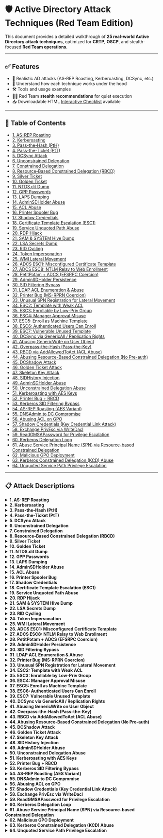 # 🛡️ Active Directory Attack Techniques (Red Team Edition)

This document provides a detailed walkthrough of **25 real-world Active Directory attack techniques**, optimized for **CRTP**, **OSCP**, and stealth-focused **Red Team operations**.

---

## ✅ Features

- 🔐 Realistic AD attacks (AS-REP Roasting, Kerberoasting, DCSync, etc.)
- 🧠 Understand how each technique works under the hood
- 🛠 Tools and usage examples
- 🕵️‍♂️ Red Team **stealth recommendations** for quiet execution
- 📥 Downloadable HTML [Interactive Checklist](./ad_attack_checklist.html) available

---

## 📑 Table of Contents
- [1. AS-REP Roasting](#as-rep-roasting)
- [2. Kerberoasting](#kerberoasting)
- [3. Pass-the-Hash (PtH)](#pass-the-hash-pth)
- [4. Pass-the-Ticket (PtT)](#pass-the-ticket-ptt)
- [5. DCSync Attack](#dcsync-attack)
- [6. Unconstrained Delegation](#unconstrained-delegation)
- [7. Constrained Delegation](#constrained-delegation)
- [8. Resource-Based Constrained Delegation (RBCD)](#resource-based-constrained-delegation-rbcd)
- [9. Silver Ticket](#silver-ticket)
- [10. Golden Ticket](#golden-ticket)
- [11. NTDS.dit Dump](#ntds.dit-dump)
- [12. GPP Passwords](#gpp-passwords)
- [13. LAPS Dumping](#laps-dumping)
- [14. AdminSDHolder Abuse](#adminsdholder-abuse)
- [15. ACL Abuse](#acl-abuse)
- [16. Printer Spooler Bug](#printer-spooler-bug)
- [17. Shadow Credentials](#shadow-credentials)
- [18. Certificate Template Escalation (ESC1)](#certificate-template-escalation-esc1)
- [19. Service Unquoted Path Abuse](#service-unquoted-path-abuse)
- [20. RDP Hijack](#rdp-hijack)
- [21. SAM & SYSTEM Hive Dump](#sam-&-system-hive-dump)
- [22. LSA Secrets Dump](#lsa-secrets-dump)
- [23. RID Cycling](#rid-cycling)
- [24. Token Impersonation](#token-impersonation)
- [25. WMI Lateral Movement](#wmi-lateral-movement)
- [26. ADCS ESC1: Misconfigured Certificate Template](#adcs-esc1:-misconfigured-certificate-template)
- [27. ADCS ESC8: NTLM Relay to Web Enrollment](#adcs-esc8:-ntlm-relay-to-web-enrollment)
- [28. PetitPotam + ADCS (EFSRPC Coercion)](#petitpotam-+-adcs-(efsrpc-coercion))
- [29. AdminSDHolder Persistence](#adminsdholder-persistence)
- [30. SID Filtering Bypass](#sid-filtering-bypass)
- [31. LDAP ACL Enumeration & Abuse](#ldap-acl-enumeration-&-abuse)
- [32. Printer Bug (MS-RPRN Coercion)](#printer-bug-(ms-rprn-coercion))
- [33. Unusual SPN Registration for Lateral Movement](#unusual-spn-registration-for-lateral-movement)
- [34. ESC2: Template with Weak ACL](#esc2:-template-with-weak-acl)
- [35. ESC3: Enrollable by Low-Priv Group](#esc3:-enrollable-by-low-priv-group)
- [36. ESC4: Manager Approval Misuse](#esc4:-manager-approval-misuse)
- [37. ESC5: Enroll as Machine Template](#esc5:-enroll-as-machine-template)
- [38. ESC6: Authenticated Users Can Enroll](#esc6:-authenticated-users-can-enroll)
- [39. ESC7: Vulnerable Unused Template](#esc7:-vulnerable-unused-template)
- [40. DCSync via GenericAll / Replication Rights](#dcsync-via-genericall--replication-rights)
- [41. Abusing GenericWrite on User Object](#abusing-genericwrite-on-user-object)
- [42. Overpass-the-Hash (Pass-the-Key)](#overpass-the-hash-(pass-the-key))
- [43. RBCD via AddAllowedToAct (ACL Abuse)](#rbcd-via-addallowedtoact-(acl-abuse))
- [44. Abusing Resource-Based Constrained Delegation (No Pre-auth)](#abusing-resource-based-constrained-delegation-(no-pre-auth))
- [45. DCShadow Attack](#dcshadow-attack)
- [46. Golden Ticket Attack](#golden-ticket-attack)
- [47. Skeleton Key Attack](#skeleton-key-attack)
- [48. SIDHistory Injection](#sidhistory-injection)
- [49. AdminSDHolder Abuse](#adminsdholder-abuse)
- [50. Unconstrained Delegation Abuse](#unconstrained-delegation-abuse)
- [51. Kerberoasting with AES Keys](#kerberoasting-with-aes-keys)
- [52. Printer Bug + RBCD](#printer-bug-+-rbcd)
- [53. Kerberos SID Filtering Bypass](#kerberos-sid-filtering-bypass)
- [54. AS-REP Roasting (AES Variant)](#as-rep-roasting-(aes-variant))
- [55. DNSAdmin to DC Compromise](#dnsadmin-to-dc-compromise)
- [56. Abusing ACL on GPO](#abusing-acl-on-gpo)
- [57. Shadow Credentials (Key Credential Link Attack)](#shadow-credentials-(key-credential-link-attack))
- [58. Exchange PrivEsc via WriteDacl](#exchange-privesc-via-writedacl)
- [59. ReadGMSAPassword for Privilege Escalation](#readgmsapassword-for-privilege-escalation)
- [60. Kerberos Delegation Loop](#kerberos-delegation-loop)
- [61. Abuse Service Principal Name (SPN) via Resource-based Constrained Delegation](#abuse-service-principal-name-(spn)-via-resource-based-constrained-delegation)
- [62. Malicious GPO Deployment](#malicious-gpo-deployment)
- [63. Kerberos Constrained Delegation (KCD) Abuse](#kerberos-constrained-delegation-(kcd)-abuse)
- [64. Unquoted Service Path Privilege Escalation](#unquoted-service-path-privilege-escalation)
---

## 📋 Attack Descriptions


<details>
  <summary><strong>1. AS-REP Roasting</strong></summary>

- **Purpose**: Offline cracking of user password hash  
- **Functionality**: Kerberos allows unauthenticated ticket requests for users with DONT_REQ_PREAUTH  
- **Why It's Vulnerable**: No pre-auth required, so TGT encrypted with weak password hash can be cracked  
- **How to Test**: Use GetNPUsers.py or Rubeus to extract hashes; crack using hashcat  
- **Tools**: Impacket, Rubeus, hashcat  
- **Stealth Tips**: Use known usernames only; avoid brute-forcing; low log footprint  

</details>


<details>
  <summary><strong>2. Kerberoasting</strong></summary>

- **Purpose**: Offline password cracking of service accounts  
- **Functionality**: Any user can request a service ticket (TGS) for SPN accounts  
- **Why It's Vulnerable**: Service ticket is encrypted with NTLM hash of the service account  
- **How to Test**: Use Rubeus or GetUserSPNs.py to extract TGS and crack  
- **Tools**: Rubeus, Impacket, hashcat  
- **Stealth Tips**: Minimize TGS requests; monitor Event ID 4769  

</details>


<details>
  <summary><strong>3. Pass-the-Hash (PtH)</strong></summary>

- **Purpose**: Authenticate without knowing plaintext password  
- **Functionality**: Windows allows authentication using NTLM hashes  
- **Why It's Vulnerable**: Captured NTLM hashes can be reused in SMB/WinRM  
- **How to Test**: Use evil-winrm or wmiexec with hash  
- **Tools**: Mimikatz, Evil-WinRM, CrackMapExec  
- **Stealth Tips**: Use non-noisy protocols (e.g., WinRM); avoid failed auth  

</details>


<details>
  <summary><strong>4. Pass-the-Ticket (PtT)</strong></summary>

- **Purpose**: Reuse Kerberos ticket for lateral movement  
- **Functionality**: Kerberos TGTs and TGSs are valid for hours  
- **Why It's Vulnerable**: Extracted tickets can be reused from other machines  
- **How to Test**: Use Rubeus to inject TGT (.kirbi) into current session  
- **Tools**: Rubeus, Mimikatz  
- **Stealth Tips**: Use existing ticket times; avoid creating new tickets  

</details>


<details>
  <summary><strong>5. DCSync Attack</strong></summary>

- **Purpose**: Dump password hashes from DC without LSASS access  
- **Functionality**: Accounts with Replication rights can request user secrets  
- **Why It's Vulnerable**: Rights like Replicating Directory Changes allow this access  
- **How to Test**: Use Mimikatz lsadump::dcsync /user:Administrator  
- **Tools**: Mimikatz, secretsdump.py  
- **Stealth Tips**: Limit to 1 request; Event ID 4662 if auditing enabled  

</details>


<details>
  <summary><strong>6. Unconstrained Delegation</strong></summary>

- **Purpose**: Steal TGTs from incoming users  
- **Functionality**: Delegated systems cache TGTs of authenticating users in memory  
- **Why It's Vulnerable**: Attacker can extract TGTs from memory if they control such a host  
- **How to Test**: Dump LSASS on delegated host after privileged user login  
- **Tools**: Procdump, Mimikatz, Rubeus  
- **Stealth Tips**: Dump only after login; avoid repeated access  

</details>


<details>
  <summary><strong>7. Constrained Delegation</strong></summary>

- **Purpose**: Impersonate users to a specific service  
- **Functionality**: Service accounts can impersonate to target SPNs using user’s TGT  
- **Why It's Vulnerable**: Abuse the delegation to impersonate DA to a specific service  
- **How to Test**: Use S4U modules in Rubeus or Impacket to impersonate  
- **Tools**: Rubeus, Impacket  
- **Stealth Tips**: Limit usage; target non-logged services  

</details>


<details>
  <summary><strong>8. Resource-Based Constrained Delegation (RBCD)</strong></summary>

- **Purpose**: Gain access to services by controlling delegation  
- **Functionality**: AD allows specifying which accounts can delegate to a service  
- **Why It's Vulnerable**: Create a machine account and assign it to RBCD of a target  
- **How to Test**: Use PowerView or Set-ADComputer to set msDS-AllowedToActOnBehalfOfOtherIdentity  
- **Tools**: Rubeus, PowerView, Impacket  
- **Stealth Tips**: Prefer machine account reuse; avoid excessive LDAP changes  

</details>


<details>
  <summary><strong>9. Silver Ticket</strong></summary>

- **Purpose**: Access services without contacting DC  
- **Functionality**: TGS can be forged using service account’s NTLM hash  
- **Why It's Vulnerable**: Use hash to forge TGS with Mimikatz or Rubeus  
- **How to Test**: Create TGS for service and inject it  
- **Tools**: Mimikatz, Rubeus  
- **Stealth Tips**: Avoid Kerberos event logs; direct access to service  

</details>


<details>
  <summary><strong>10. Golden Ticket</strong></summary>

- **Purpose**: Forge TGT and impersonate any user  
- **Functionality**: If KRBTGT hash is known, you can forge valid TGTs  
- **Why It's Vulnerable**: Use Mimikatz to forge TGT with domain SID and KRBTGT hash  
- **How to Test**: Inject ticket into session and access DC  
- **Tools**: Mimikatz  
- **Stealth Tips**: Limit validity; cleanup injected tickets  

</details>


<details>
  <summary><strong>11. NTDS.dit Dump</strong></summary>

- **Purpose**: Extract all AD user hashes  
- **Functionality**: NTDS.dit stores all password hashes for domain  
- **Why It's Vulnerable**: Access DC and dump NTDS.dit and SYSTEM hive  
- **How to Test**: Use secretsdump.py or DSInternals to parse  
- **Tools**: ntdsutil, secretsdump.py, DSInternals  
- **Stealth Tips**: Use VSS to avoid detection  

</details>


<details>
  <summary><strong>12. GPP Passwords</strong></summary>

- **Purpose**: Recover local admin creds from SYSVOL  
- **Functionality**: Legacy Group Policy XML files stored with encrypted passwords  
- **Why It's Vulnerable**: Locate Groups.xml and decrypt cpassword value  
- **How to Test**: Search SYSVOL for GPP files, use gpp-decrypt  
- **Tools**: GPPDecrypt, SharpGPP  
- **Stealth Tips**: Read-only operation; no log generation  

</details>


<details>
  <summary><strong>13. LAPS Dumping</strong></summary>

- **Purpose**: Retrieve LAPS-managed local passwords  
- **Functionality**: Passwords stored in AD attribute ms-MCS-AdmPwd  
- **Why It's Vulnerable**: Query the attribute using a user with read rights  
- **How to Test**: Get-ADComputer -Property ms-MCS-AdmPwd  
- **Tools**: PowerView, SharpLAPS  
- **Stealth Tips**: Check permissions before; no change needed  

</details>


<details>
  <summary><strong>14. AdminSDHolder Abuse</strong></summary>

- **Purpose**: Persistent admin privilege via ACLs  
- **Functionality**: ACLs on AdminSDHolder apply to all protected users  
- **Why It's Vulnerable**: Modify AdminSDHolder DACL to grant access to attacker  
- **How to Test**: Use PowerView to modify ACLs  
- **Tools**: PowerView, ADACLScanner  
- **Stealth Tips**: Delay abuse to maintenance windows  

</details>


<details>
  <summary><strong>15. ACL Abuse</strong></summary>

- **Purpose**: Escalate privileges using misconfigured permissions  
- **Functionality**: GenericWrite, WriteOwner etc. on high-priv objects  
- **Why It's Vulnerable**: Identify and exploit access rights  
- **How to Test**: Use BloodHound to identify privilege escalation paths  
- **Tools**: BloodHound, PowerView  
- **Stealth Tips**: Exploit only one path at a time  

</details>


<details>
  <summary><strong>16. Printer Spooler Bug</strong></summary>

- **Purpose**: Force authentication to attacker host  
- **Functionality**: Spooler service allows remote connections and auth triggers  
- **Why It's Vulnerable**: Trigger authentication using SpoolSample or PrinterBug  
- **How to Test**: Redirect auth to NTLM relay listener  
- **Tools**: PrinterBug, Responder, Impacket  
- **Stealth Tips**: Disable after use; triggers events  

</details>


<details>
  <summary><strong>17. Shadow Credentials</strong></summary>

- **Purpose**: Persist via malicious certificate mapping  
- **Functionality**: UserCertificates attribute can store arbitrary certs  
- **Why It's Vulnerable**: Inject malicious cert, then use it for impersonation  
- **How to Test**: Use Whisker or Certipy to inject and authenticate  
- **Tools**: Certipy, Whisker  
- **Stealth Tips**: Remove cert after use  

</details>


<details>
  <summary><strong>18. Certificate Template Escalation (ESC1)</strong></summary>

- **Purpose**: Enroll as admin via misconfigured template  
- **Functionality**: Weak ACLs on template allow unauthorized enrollment  
- **Why It's Vulnerable**: Request certificate with higher privilege permissions  
- **How to Test**: Use Certify or Certipy to list and exploit templates  
- **Tools**: Certify, Certipy  
- **Stealth Tips**: Use short-lived certs, cleanup enrollment  

</details>


<details>
  <summary><strong>19. Service Unquoted Path Abuse</strong></summary>

- **Purpose**: Privilege escalation to SYSTEM  
- **Functionality**: Windows services with unquoted paths allow writing malicious exe  
- **Why It's Vulnerable**: Replace exe in writable path and restart service  
- **How to Test**: Use sc qc and accesschk to verify permissions  
- **Tools**: accesschk, sc.exe  
- **Stealth Tips**: Time replacement during service downtime  

</details>


<details>
  <summary><strong>20. RDP Hijack</strong></summary>

- **Purpose**: Intercept RDP session of DA  
- **Functionality**: Logged-in sessions can be hijacked via TS API  
- **Why It's Vulnerable**: Detect active RDP session and take over  
- **How to Test**: Use tscon.exe to connect to existing session  
- **Tools**: tscon.exe  
- **Stealth Tips**: Only works locally; use with caution  

</details>


<details>
  <summary><strong>21. SAM & SYSTEM Hive Dump</strong></summary>

- **Purpose**: Dump local hashes from registry  
- **Functionality**: SAM & SYSTEM registry hives store local account credentials  
- **Why It's Vulnerable**: Export hives and parse offline  
- **How to Test**: Use reg.exe or Volume Shadow Copy  
- **Tools**: reg.exe, secretsdump.py  
- **Stealth Tips**: Use shadow copy to avoid lock issues  

</details>


<details>
  <summary><strong>22. LSA Secrets Dump</strong></summary>

- **Purpose**: Retrieve stored service creds  
- **Functionality**: LSA stores secrets like service passwords and cached creds  
- **Why It's Vulnerable**: Dump registry and parse using tools  
- **How to Test**: Export HKLM\SECURITY and SYSTEM  
- **Tools**: secretsdump.py, mimikatz  
- **Stealth Tips**: Requires SYSTEM; avoid writing to disk  

</details>


<details>
  <summary><strong>23. RID Cycling</strong></summary>

- **Purpose**: Enumerate users by RID brute-force  
- **Functionality**: SAMR protocol allows RID lookup  
- **Why It's Vulnerable**: Cycle RIDs from 500–1500 to find valid users  
- **How to Test**: Use rpcclient or crackmapexec  
- **Tools**: rpcclient, CME  
- **Stealth Tips**: Limit RID range; avoid excessive RPC calls  

</details>


<details>
  <summary><strong>24. Token Impersonation</strong></summary>

- **Purpose**: Steal tokens from other sessions  
- **Functionality**: Access tokens can be duplicated from running processes  
- **Why It's Vulnerable**: Enumerate and impersonate tokens via Mimikatz  
- **How to Test**: token::list and token::elevate  
- **Tools**: Mimikatz  
- **Stealth Tips**: Only do on high-integrity sessions  

</details>


<details>
  <summary><strong>25. WMI Lateral Movement</strong></summary>

- **Purpose**: Execute commands on remote hosts  
- **Functionality**: WMI allows remote management access  
- **Why It's Vulnerable**: Invoke-WmiMethod or wmiexec.py for command execution  
- **How to Test**: Execute payload via WMI  
- **Tools**: PowerShell, wmiexec.py  
- **Stealth Tips**: Avoid noisy payloads; use minimal commands  

</details>

<details>
  <summary><strong>26. ADCS ESC1: Misconfigured Certificate Template</strong></summary>

- **Purpose**: Impersonate users via template that allows user-supplied subjects  
- **Functionality**: ENROLLEE_SUPPLIES_SUBJECT enabled with low auth  
- **Why It's Vulnerable**: Request cert with target UPN  
- **How to Test**: Use cert to authenticate via PKINIT  
- **Tools**: Certify, ForgeCert, Rubeus  
- **Stealth Tips**: Target mid-tier accounts; avoid detection  

</details>
<details>
  <summary><strong>27. ADCS ESC8: NTLM Relay to Web Enrollment</strong></summary>

- **Purpose**: Relay NTLM to issue certificates  
- **Functionality**: Web Enrollment allows unsigned NTLM negotiation  
- **Why It's Vulnerable**: Relay auth to ADCS endpoint  
- **How to Test**: Request cert and impersonate high-priv user  
- **Tools**: Impacket (ntlmrelayx), Certify  
- **Stealth Tips**: Clean up certs and log entries  

</details>
<details>
  <summary><strong>28. PetitPotam + ADCS (EFSRPC Coercion)</strong></summary>

- **Purpose**: Force machine auth via EFSRPC and relay to ADCS  
- **Functionality**: EFSRPC coerce NTLM auth to relay point  
- **Why It's Vulnerable**: Trigger EFSRPC coercion using PetitPotam  
- **How to Test**: Relay to ADCS and request certificate  
- **Tools**: PetitPotam, ntlmrelayx, Certify  
- **Stealth Tips**: Use selectively; avoid excessive noise  

</details>
<details>
  <summary><strong>29. AdminSDHolder Persistence</strong></summary>

- **Purpose**: Persistent control via ACL on AdminSDHolder  
- **Functionality**: AdminSDHolder sets ACLs on protected users  
- **Why It's Vulnerable**: Modify AdminSDHolder ACLs  
- **How to Test**: Get control over Domain Admins periodically  
- **Tools**: PowerView, Set-ACL  
- **Stealth Tips**: Delay changes and remove traces  

</details>
<details>
  <summary><strong>30. SID Filtering Bypass</strong></summary>

- **Purpose**: Impersonate foreign domain users via SIDHistory  
- **Functionality**: Poorly filtered trusts allow SID injection  
- **Why It's Vulnerable**: Create golden ticket with extra SIDs  
- **How to Test**: Access resources in trusted domain  
- **Tools**: Mimikatz  
- **Stealth Tips**: Limit SID usage; avoid well-known SIDs  

</details>
<details>
  <summary><strong>31. LDAP ACL Enumeration & Abuse</strong></summary>

- **Purpose**: Find and abuse weak ACLs on AD objects  
- **Functionality**: Misconfigured ACLs allow privilege escalation  
- **Why It's Vulnerable**: Enumerate using PowerView/BloodHound  
- **How to Test**: Exploit RBCD, DCSync, or object control  
- **Tools**: BloodHound, PowerView, SharpHound  
- **Stealth Tips**: Prefer low-visibility objects; clean up after  

</details>
<details>
  <summary><strong>32. Printer Bug (MS-RPRN Coercion)</strong></summary>

- **Purpose**: Force system to auth to attacker listener  
- **Functionality**: Spooler forces auth to remote UNC path  
- **Why It's Vulnerable**: Trigger print request to attacker's SMB  
- **How to Test**: Relay or capture machine hash  
- **Tools**: SpoolSample, Impacket  
- **Stealth Tips**: Limit usage; avoid DoS on printer services  

</details>
<details>
  <summary><strong>33. Unusual SPN Registration for Lateral Movement</strong></summary>

- **Purpose**: Use fake SPNs to capture TGS or redirect auth  
- **Functionality**: SPNs can be registered by users with write access  
- **Why It's Vulnerable**: Register SPN with setspn or script  
- **How to Test**: Wait for TGS request and roast/capture  
- **Tools**: setspn, PowerView  
- **Stealth Tips**: Use misleading names; monitor SPN alerts  

</details>
<details>
  <summary><strong>34. ESC2: Template with Weak ACL</strong></summary>

- **Purpose**: Low-privilege users can modify the certificate template permissions.  
- **Functionality**: Templates with weak DACLs can be edited to allow elevation.  
- **Why It's Vulnerable**: Enumerate template permissions with Certify, then modify ACL to allow enrollment.  
- **How to Test**: Use Certify to identify and exploit weak ACLs.  
- **Tools**: Certify, PowerView  
- **Stealth Tips**: Use minimal DACL changes and remove custom ACEs post-exploitation.  

</details>
<details>
  <summary><strong>35. ESC3: Enrollable by Low-Priv Group</strong></summary>

- **Purpose**: Template allows members of a low-privileged group to enroll certificates.  
- **Functionality**: Misconfiguration allows wide group enrollment without tight control.  
- **Why It's Vulnerable**: Use Certify to identify templates accessible by groups like 'Domain Users'.  
- **How to Test**: Request certs for target users using ForgeCert or Certify.  
- **Tools**: Certify, ForgeCert, Rubeus  
- **Stealth Tips**: Do not request certs for Domain Admins directly.  

</details>
<details>
  <summary><strong>36. ESC4: Manager Approval Misuse</strong></summary>

- **Purpose**: Templates require manager approval but attacker can set themselves as manager.  
- **Functionality**: Manager approval is not properly enforced; attackers can self-approve.  
- **Why It's Vulnerable**: Set attacker account as manager of target object, then enroll.  
- **How to Test**: Use ADUC or PowerShell to set manager attribute, then Certify.  
- **Tools**: PowerShell, Certify  
- **Stealth Tips**: Ensure quick usage before manager attribute is reset by policies.  

</details>
<details>
  <summary><strong>37. ESC5: Enroll as Machine Template</strong></summary>

- **Purpose**: User-controlled object can request machine certs and impersonate computers.  
- **Functionality**: Computer templates allow enrollment by authenticated users.  
- **Why It's Vulnerable**: Enroll for machine auth certificate using ESC1/3 privilege.  
- **How to Test**: Authenticate as computer using forged certificate.  
- **Tools**: ForgeCert, Rubeus  
- **Stealth Tips**: Use computer accounts not in monitoring scope.  

</details>
<details>
  <summary><strong>38. ESC6: Authenticated Users Can Enroll</strong></summary>

- **Purpose**: Any authenticated user can enroll on the template and impersonate others.  
- **Functionality**: Lax permissions on published templates allow wide abuse.  
- **Why It's Vulnerable**: Enumerate with Certify and enroll using target identity.  
- **How to Test**: Use Rubeus or ForgeCert to request cert, then Kerberos login.  
- **Tools**: Certify, Rubeus  
- **Stealth Tips**: Limit cert usage time and clean certificate store.  

</details>
<details>
  <summary><strong>39. ESC7: Vulnerable Unused Template</strong></summary>

- **Purpose**: Templates published but unused can still be abused by attackers.  
- **Functionality**: Old or legacy templates with insecure settings left exposed.  
- **Why It's Vulnerable**: Find unused templates with weak settings and enroll.  
- **How to Test**: Use Certify to list and ForgeCert to request.  
- **Tools**: Certify, ForgeCert  
- **Stealth Tips**: Avoid highly visible templates; cleanup metadata if possible.  

</details>
<details>
  <summary><strong>40. DCSync via GenericAll / Replication Rights</strong></summary>

- **Purpose**: Obtain password hashes by syncing AD like a domain controller.  
- **Functionality**: Accounts with replication rights can pull sensitive data from NTDS.dit.  
- **Why It's Vulnerable**: Identify users/groups with 'Replicate Directory Changes' and use DCSync.  
- **How to Test**: Perform DCSync with Mimikatz or Impacket.  
- **Tools**: Mimikatz, Impacket, PowerView  
- **Stealth Tips**: Avoid frequent use; remove permissions post-exploitation.  

</details>
<details>
  <summary><strong>41. Abusing GenericWrite on User Object</strong></summary>

- **Purpose**: Gain access by overwriting sensitive attributes like logonScript or UPN.  
- **Functionality**: GenericWrite allows modifying user attributes for lateral movement.  
- **Why It's Vulnerable**: Use PowerView to identify writable user objects.  
- **How to Test**: Modify logonScript or set new UPN, then trigger login.  
- **Tools**: PowerView, PowerShell  
- **Stealth Tips**: Revert changes after gaining access to avoid detection.  

</details>
<details>
  <summary><strong>42. Overpass-the-Hash (Pass-the-Key)</strong></summary>

- **Purpose**: Authenticate with NTLM hash without cracking it.  
- **Functionality**: Kerberos TGT can be requested using NTLM hash and RC4-HMAC.  
- **Why It's Vulnerable**: Obtain NTLM hash using Mimikatz, then request TGT with Rubeus.  
- **How to Test**: Request TGT and inject with Rubeus.  
- **Tools**: Mimikatz, Rubeus  
- **Stealth Tips**: Use for short sessions; rotate ticket periodically.  

</details>
<details>
  <summary><strong>43. RBCD via AddAllowedToAct (ACL Abuse)</strong></summary>

- **Purpose**: Configure RBCD to allow any system to impersonate another.  
- **Functionality**: Write access to 'msDS-AllowedToActOnBehalfOfOtherIdentity' enables lateral movement.  
- **Why It's Vulnerable**: Grant RBCD rights on a privileged system to a controlled computer account.  
- **How to Test**: Create new computer object and configure RBCD, then authenticate.  
- **Tools**: PowerView, Rubeus, Powermad  
- **Stealth Tips**: Clean up computer object and delegation settings.  

</details>
<details>
  <summary><strong>44. Abusing Resource-Based Constrained Delegation (No Pre-auth)</strong></summary>

- **Purpose**: Combine with AS-REP Roasting for delegation abuse.  
- **Functionality**: RBCD can be abused when pre-auth is disabled on accounts.  
- **Why It's Vulnerable**: Use AS-REP hash and configure RBCD via AddAllowedToAct.  
- **How to Test**: Crack hash and use delegation to impersonate user.  
- **Tools**: Rubeus, Mimikatz, PowerView  
- **Stealth Tips**: Avoid DA accounts; target non-monitored users.  

</details>
<details>
  <summary><strong>45. DCShadow Attack</strong></summary>

- **Purpose**: Injects rogue changes directly into AD by impersonating a domain controller.  
- **Functionality**: Requires special privileges to register as a DC and push directory changes.  
- **Why It's Vulnerable**: Register attacker as rogue DC and push malicious attributes (e.g., SIDHistory).  
- **How to Test**: Use Mimikatz to run `lsadump::dcshadow` after configuring the environment.  
- **Tools**: Mimikatz  
- **Stealth Tips**: Use only with stealthy admin access; unregister DC after use.  

</details>
<details>
  <summary><strong>46. Golden Ticket Attack</strong></summary>

- **Purpose**: Create Kerberos TGT offline and impersonate any user, including domain admins.  
- **Functionality**: Requires KRBTGT NTLM hash, usually obtained via DCSync.  
- **Why It's Vulnerable**: Extract KRBTGT hash and forge a TGT with arbitrary SID and user.  
- **How to Test**: Forge TGT with Mimikatz and inject into session.  
- **Tools**: Mimikatz  
- **Stealth Tips**: Avoid ticket lifetime >1 hour; clean injected tickets.  

</details>
<details>
  <summary><strong>47. Skeleton Key Attack</strong></summary>

- **Purpose**: Load a master password (skeleton key) into memory to allow access to all accounts.  
- **Functionality**: Bypass authentication by patching LSASS process in memory.  
- **Why It's Vulnerable**: Inject skeleton key on DC using Mimikatz and use fixed password to log in.  
- **How to Test**: Run `mimikatz sekurlsa::patch` on DC and use key to authenticate.  
- **Tools**: Mimikatz  
- **Stealth Tips**: Trigger alerts on AV/EDR; limit use to labs or stealth environments.  

</details>
<details>
  <summary><strong>48. SIDHistory Injection</strong></summary>

- **Purpose**: Grants elevated access by injecting SIDHistory from privileged accounts.  
- **Functionality**: Accounts with WriteMember rights can push privileged SIDs to low-priv accounts.  
- **Why It's Vulnerable**: Inject SIDHistory using Mimikatz or PowerShell on a domain-joined system.  
- **How to Test**: Modify LDAP attributes or use DCShadow to insert SIDs.  
- **Tools**: Mimikatz, PowerShell, DCShadow  
- **Stealth Tips**: Clean up SIDHistory to avoid detection and correlation.  

</details>
<details>
  <summary><strong>49. AdminSDHolder Abuse</strong></summary>

- **Purpose**: Privilege persistence by modifying ACLs of protected accounts group template.  
- **Functionality**: Objects under AdminSDHolder inherit permissions every 60 minutes.  
- **Why It's Vulnerable**: Add backdoor ACEs to AdminSDHolder to persist access to DA accounts.  
- **How to Test**: Use PowerView to add rights and wait for SDProp job to apply ACLs.  
- **Tools**: PowerView, ADSI Edit  
- **Stealth Tips**: Remove ACEs from AdminSDHolder after use.  

</details>
<details>
  <summary><strong>50. Unconstrained Delegation Abuse</strong></summary>

- **Purpose**: Extract TGTs from memory of machines with unconstrained delegation.  
- **Functionality**: Any user logging onto these machines exposes their TGT in memory.  
- **Why It's Vulnerable**: Identify machines with unconstrained delegation using PowerView.  
- **How to Test**: Force authentication of DA to the host and dump memory.  
- **Tools**: PowerView, Rubeus, Mimikatz  
- **Stealth Tips**: Avoid triggering login manually; wait for natural authentication.  

</details>
<details>
  <summary><strong>51. Kerberoasting with AES Keys</strong></summary>

- **Purpose**: Obtain TGS encrypted with AES256 for offline cracking.  
- **Functionality**: Modern environments use AES instead of RC4, requiring different cracking techniques.  
- **Why It's Vulnerable**: Use Rubeus to request TGS with /aes flag and crack offline.  
- **How to Test**: Target service accounts with SPNs and high privileges.  
- **Tools**: Rubeus, hashcat, john  
- **Stealth Tips**: Use selective SPN targeting to avoid noise.  

</details>
<details>
  <summary><strong>52. Printer Bug + RBCD</strong></summary>

- **Purpose**: Use printer bug to coerce authentication, then relay to abuse RBCD.  
- **Functionality**: Triggers an SMB authentication from target system to relay point.  
- **Why It's Vulnerable**: Trigger bug using SpoolSample and relay via ntlmrelayx to configure RBCD.  
- **How to Test**: Exploit chain for lateral movement without direct DA rights.  
- **Tools**: SpoolSample, ntlmrelayx, impacket  
- **Stealth Tips**: Clean up delegation attributes post-access.  

</details>
<details>
  <summary><strong>53. Kerberos SID Filtering Bypass</strong></summary>

- **Purpose**: Exploit SID history to escalate across trusted domains.  
- **Functionality**: SID Filtering is bypassed in certain trust configurations.  
- **Why It's Vulnerable**: Add high-priv SID to SIDHistory in child domain user account.  
- **How to Test**: Authenticate as user and inherit elevated rights in parent domain.  
- **Tools**: Mimikatz, DCShadow, PowerShell  
- **Stealth Tips**: Requires external trust config understanding and careful SID injection.  

</details>
<details>
  <summary><strong>54. AS-REP Roasting (AES Variant)</strong></summary>

- **Purpose**: Request encrypted AS-REP responses for users without pre-auth using AES.  
- **Functionality**: Stronger encryption requires updated tools and cracking techniques.  
- **Why It's Vulnerable**: Use Rubeus or GetNPUsers.py with AES output flag.  
- **How to Test**: Crack using hashcat with mode 18200.  
- **Tools**: Rubeus, Impacket, hashcat  
- **Stealth Tips**: Avoid brute-forcing strong passwords; target weak naming conventions.  

</details>
<details>
  <summary><strong>55. DNSAdmin to DC Compromise</strong></summary>

- **Purpose**: Use DNSAdmin rights to execute commands as SYSTEM on DC running DNS service.  
- **Functionality**: DNSAdmin has permission to modify service DLL path used by DNS server.  
- **Why It's Vulnerable**: Identify users/groups with DNSAdmin rights and inject malicious DLL.  
- **How to Test**: Restart DNS service or wait for reboot to trigger DLL execution.  
- **Tools**: PowerView, dnscmd, sc.exe  
- **Stealth Tips**: Limit visibility by restoring original DLL path quickly post-access.  

</details>
<details>
  <summary><strong>56. Abusing ACL on GPO</strong></summary>

- **Purpose**: Modify Group Policy Object to execute payload on linked systems.  
- **Functionality**: Write rights on GPO lets attacker change scripts or registry settings.  
- **Why It's Vulnerable**: Identify GPOs linked to OUs with high-priv systems using SharpGPOAbuse.  
- **How to Test**: Inject startup script or Scheduled Task via GPO.  
- **Tools**: SharpGPOAbuse, gpmc.msc  
- **Stealth Tips**: Use fake GPO name or cleanup entries to avoid detection.  

</details>
<details>
  <summary><strong>57. Shadow Credentials (Key Credential Link Attack)</strong></summary>

- **Purpose**: Forge key credentials to authenticate as high-priv user.  
- **Functionality**: Attacker sets alternate credentials (certificate) if write access to user object.  
- **Why It's Vulnerable**: Add KeyCredential to user object and perform certificate authentication.  
- **How to Test**: Use Whisker or targeted scripts to register certificate.  
- **Tools**: Whisker, Certify, Rubeus  
- **Stealth Tips**: Requires cleanup of certificate mapping from user object.  

</details>
<details>
  <summary><strong>58. Exchange PrivEsc via WriteDacl</strong></summary>

- **Purpose**: Abuse Exchange permissions to escalate to domain admin.  
- **Functionality**: Exchange groups often have excessive rights in domain.  
- **Why It's Vulnerable**: Identify Exchange Trusted Subsystem and grant DCSync rights to user.  
- **How to Test**: Perform DCSync after granting Replication rights.  
- **Tools**: PowerView, Mimikatz  
- **Stealth Tips**: Ensure Exchange permissions are restored after access.  

</details>
<details>
  <summary><strong>59. ReadGMSAPassword for Privilege Escalation</strong></summary>

- **Purpose**: Read Group Managed Service Account (gMSA) password hash.  
- **Functionality**: Users with read access to gMSA passwords can impersonate services.  
- **Why It's Vulnerable**: Query gMSA password using PowerShell or Mimikatz.  
- **How to Test**: Use hash for Overpass-the-Hash or service impersonation.  
- **Tools**: Mimikatz, PowerShell, Get-ADServiceAccount  
- **Stealth Tips**: Limit access to gMSAs and rotate credentials regularly.  

</details>
<details>
  <summary><strong>60. Kerberos Delegation Loop</strong></summary>

- **Purpose**: Create circular delegation paths to escalate privileges silently.  
- **Functionality**: Poorly configured delegation allows infinite loops via chained access.  
- **Why It's Vulnerable**: Analyze delegation paths using BloodHound or AD Explorer.  
- **How to Test**: Exploit loop to impersonate privileged accounts through chained delegation.  
- **Tools**: BloodHound, Rubeus, PowerView  
- **Stealth Tips**: Avoid noisy paths and clean misconfigured delegation entries.  

</details>
<details>
  <summary><strong>61. Abuse Service Principal Name (SPN) via Resource-based Constrained Delegation</strong></summary>

- **Purpose**: Target SPN-registered objects to gain RBCD over a service.  
- **Functionality**: Improper ACLs on service objects allow attacker-controlled computer to configure delegation.  
- **Why It's Vulnerable**: Create a computer object and configure msDS-AllowedToActOnBehalfOfOtherIdentity.  
- **How to Test**: Use S4U2self + S4U2proxy to impersonate user to target service.  
- **Tools**: Rubeus, PowerView, SetSPN  
- **Stealth Tips**: Clean up computer object and delegation attributes post-access.  

</details>
<details>
  <summary><strong>62. Malicious GPO Deployment</strong></summary>

- **Purpose**: Deploy a malicious GPO to linked OU to gain persistence or escalate.  
- **Functionality**: Write access to GPO or linked OU enables this abuse.  
- **Why It's Vulnerable**: Craft GPO with startup script, task scheduler or backdoor setting.  
- **How to Test**: Link GPO to target OU using ADSI or GPMC tools.  
- **Tools**: SharpGPOAbuse, gpmc.msc, ADSI  
- **Stealth Tips**: Remove GPO or restore original policy post-operation.  

</details>
<details>
  <summary><strong>63. Kerberos Constrained Delegation (KCD) Abuse</strong></summary>

- **Purpose**: Impersonate users to services using S4U2self and S4U2proxy with KCD.  
- **Functionality**: Requires delegation rights on target service account.  
- **Why It's Vulnerable**: Configure computer or user with msDS-AllowedToDelegateTo to impersonate.  
- **How to Test**: Use forged ticket to access service on behalf of privileged user.  
- **Tools**: Rubeus, PowerView  
- **Stealth Tips**: Target services with sensitive permissions only; clear logs.  

</details>
<details>
  <summary><strong>64. Unquoted Service Path Privilege Escalation</strong></summary>

- **Purpose**: Exploit unquoted service path to execute malicious binary as SYSTEM.  
- **Functionality**: Service with unquoted path and spaces can lead to execution of attacker binary.  
- **Why It's Vulnerable**: Find services with unquoted paths using PowerUp.  
- **How to Test**: Place malicious executable in writable path portion.  
- **Tools**: PowerUp, sc.exe, accesschk.exe  
- **Stealth Tips**: Requires service restart; cleanup dropped files post-escalation.  

</details>

